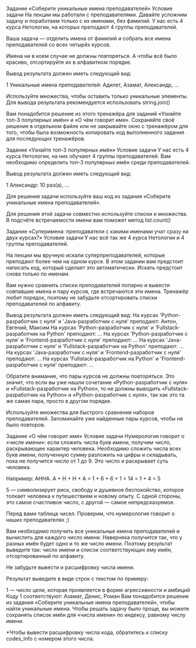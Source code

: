 Задание «Соберите уникальные имена преподавателей»
Условие задачи
На лекции мы работали с преподавателями. Давайте усложним задачу и поработаем только с их именами, без фамилий. У нас есть 4 курса Нетологии, на которых преподают 4 группы преподавателей.

Ваша задача — отделить имена от фамилий и собрать все имена преподавателей со всех четырёх курсов.

Имена ни в коем случае не должны повторяться. А чтобы всё было красиво, отсортируйте их в алфавитном порядке.

Вывод результата должен иметь следующий вид:

1 Уникальные имена преподавателей: Адилет, Азамат, Александр, ...

Используйте множества, чтобы оставить только уникальные элементы.
Для вывода результата рекомендуется использовать string.join()

Вам понадобится решение из этого тренажёра для заданий «Узнайте топ-3 популярных имён» и «О чём говорит имя». Сохраняйте своё решение в отдельном файле или не закрывайте окно с тренажёром для того, чтобы была возможность копировать код выполненного задания для последующих тренажёров.


Задание «Узнайте топ-3 популярных имён»
Условие задачи
У нас есть 4 курса Нетологии, на них обучают 4 группы преподавателей. Вам необходимо определить топ-3 популярных имён среди преподавателей.

Вывод результата должен иметь следующий вид:

1 Александр: 10 раз(а), ...

Для решения задачи используйте ваш код из задания «Соберите уникальные имена преподавателей».

Для решения этой задачи совместно используйте списки и множества.
В подсчёте встречаемости имени вам поможет метод list.count()


Задание «Суперимена: преподаватели с какими именами учат сразу на двух курсах?»
Условие задачи
У нас всё так же 4 курса Нетологии и 4 группы преподавателей.

На лекции мы вручную искали суперпреподавателей, которые преподают более чем на одном курсе. В этом задании вам предстоит написать код, который сделает это автоматически. Искать предстоит снова только по именам.

Вам нужно сравнить списки преподавателей попарно и вывести совпавшие имена и пару курсов, где встречаются эти имена. Тренажёр любит порядок, поэтому не забудьте отсортировать списки преподавателей по алфавиту.

Вывод результата должен иметь следующий вид:
На курсах 'Python-разработчик с нуля' и 'Java-разработчик с нуля' преподают: Антон, Евгений, Максим
На курсах 'Python-разработчик с нуля' и 'Fullstack-разработчик на Python' преподают: ...
На курсах 'Python-разработчик с нуля' и 'Frontend-разработчик с нуля' преподают: ...
На курсах 'Java-разработчик с нуля' и 'Fullstack-разработчик на Python' преподают: ...
На курсах 'Java-разработчик с нуля' и 'Frontend-разработчик с нуля' преподают: ...
На курсах 'Fullstack-разработчик на Python' и 'Frontend-разработчик с нуля' преподают: ...

Обратите внимание, что пары курсов не должны повторяться.
Это значит, что если вы уже нашли сочетание «Python-разработчик с нуля» и «Fullstack-разработчик на Python», то не должны выводить «Fullstack-разработчик на Python» и «Python-разработчик с нуля», так как это та же самая пара, просто в другом порядке.

Используйте множества для быстрого сравнения наборов преподавателей. Запоминайте уже найденные пары курсов, чтобы не было повторов.


Задание «О чём говорит имя»
Условие задачи
Нумерология говорит о «числе имени»: если сложить числа букв имени, получим число, раскрывающее характер человека. Необходимо сложить числа всех букв имени, полученную сумму разложить на цифры и складывать, пока не получится число от 1 до 9. Это число и раскрывает суть человека.

Например: АННА. А + Н + Н + А = 1 + 6 + 6 + 1 = 14 = 1 + 4 = 5

5 — символизирует риск, свободу и душевное беспокойство, которое толкает человека к путешествиям и новому опыту. С одной стороны, это самое счастливое число, с другой — самое непредсказуемое.



Перед вами таблица чисел. Проверим, что нумерология говорит о наших преподавателях ;)

Вам необходимо получить все уникальные имена преподавателей и вычислить для каждого число имени. Наверняка получится так, что у разных имён будет одно и то же число имени. Поэтому результат выведите так: число имени и список соответствующих ему имён, отсортированный по алфавиту.

Не забудьте вывести и расшифровку числа имени.

Результат выведите в виде строк с текстом по примеру:


1 — число цели, которая проявляется в форме агрессивности и амбиций
Коду 1 соответствуют: Азамат, Денис, Роман
Вам понадобится решение из задания «Соберите уникальные имена преподавателей», чтобы найти уникальные имена. Чтобы решать задачу было проще, вы можете сохранять список имён для «числа имени» по индексу, равному числу имени.

*Чтобы вывести расшифровку числа кода, обратитесь к списку codes_info с номером этого числа.